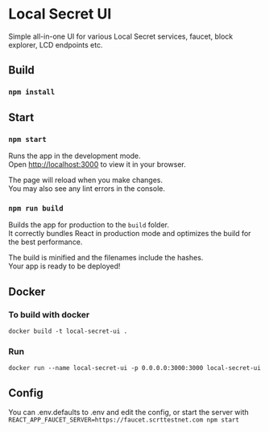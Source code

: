 # Local Secret UI

Simple all-in-one UI for various Local Secret services, faucet, block explorer, LCD endpoints etc.

## Build

### `npm install`

## Start
### `npm start`

Runs the app in the development mode.\
Open [http://localhost:3000](http://localhost:3000) to view it in your browser.

The page will reload when you make changes.\
You may also see any lint errors in the console.

### `npm run build`

Builds the app for production to the `build` folder.\
It correctly bundles React in production mode and optimizes the build for the best performance.

The build is minified and the filenames include the hashes.\
Your app is ready to be deployed!

## Docker 

### To build with docker
`docker build -t local-secret-ui .`

### Run
`docker run --name local-secret-ui -p 0.0.0.0:3000:3000 local-secret-ui`

## Config

You can .env.defaults to .env and edit the config, or start the server with `REACT_APP_FAUCET_SERVER=https://faucet.scrttestnet.com npm start`